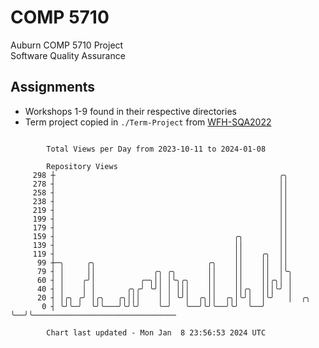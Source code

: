 # COMP 5710
Auburn COMP 5710 Project  
Software Quality Assurance

## Assignments
- Workshops 1-9 found in their respective directories
- Term project copied in `./Term-Project` from [WFH-SQA2022](https://github.com/wumphlett/WFH-SQA2022-AUBURN)

```

        Total Views per Day from 2023-10-11 to 2024-01-08

        Repository Views
     298 ┼                                                  ╭╮
     278 ┤                                                  ││
     258 ┤                                                  ││
     238 ┤                                                  ││
     219 ┤                                                  ││
     199 ┤                                                  ││
     179 ┤                                                  ││
     159 ┤                                        ╭╮        ││
     139 ┤                                        ││        ││
     119 ┤                                        ││    ╭╮  ││
      99 ┼─╮     ╭╮                         ╭╮    ││    ││  ││
      79 ┤ │     ││             ╭╮ ╭╮       ││    ││    ││  │╰╮
      60 ┤ │    ╭╯│          ╭─╮││ │╰╮╭╮    ││    ││    ││╭╮│ │
      40 ┤ │    │ │       ╭╮╭╯ ╰╯│ │ │││    ││    ││╭╮  │││╰╯ │
      20 ┤ │╭╮ ╭╯ │╭╮   ╭╮│││    │ │ ╰╯│  ╭╮││  ╭╮│╰╯│  │╰╯   │  ╭╮
       0 ┤ ╰╯╰─╯  ╰╯╰───╯╰╯╰╯    ╰─╯   ╰──╯╰╯╰──╯╰╯  ╰──╯     ╰──╯╰────────────────────────────────

        Chart last updated - Mon Jan  8 23:56:53 2024 UTC
        
```
